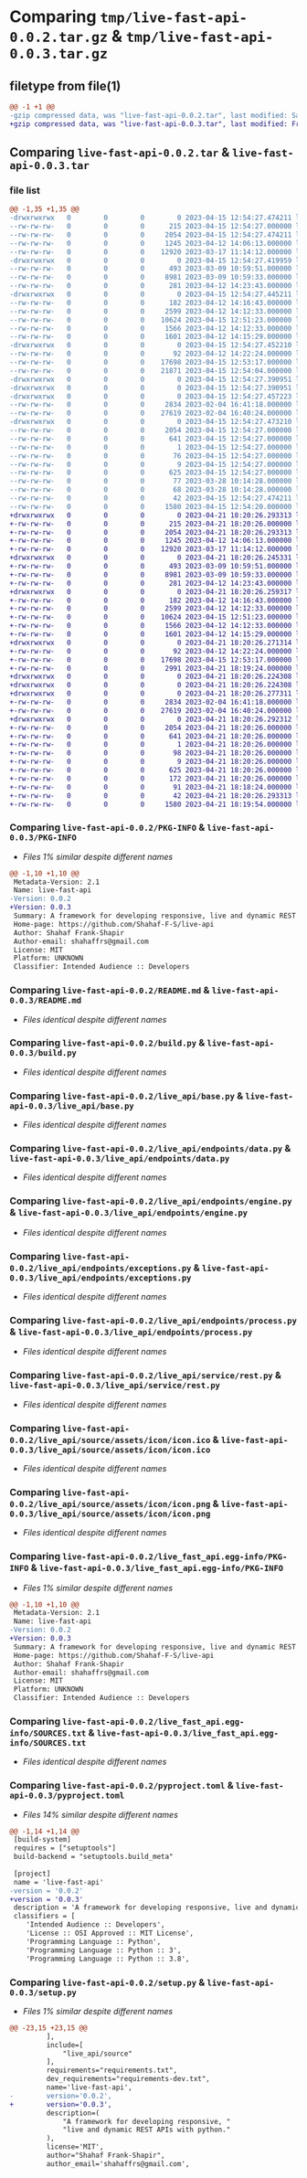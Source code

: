 # Comparing `tmp/live-fast-api-0.0.2.tar.gz` & `tmp/live-fast-api-0.0.3.tar.gz`

## filetype from file(1)

```diff
@@ -1 +1 @@
-gzip compressed data, was "live-fast-api-0.0.2.tar", last modified: Sat Apr 15 12:54:27 2023, max compression
+gzip compressed data, was "live-fast-api-0.0.3.tar", last modified: Fri Apr 21 18:20:26 2023, max compression
```

## Comparing `live-fast-api-0.0.2.tar` & `live-fast-api-0.0.3.tar`

### file list

```diff
@@ -1,35 +1,35 @@
-drwxrwxrwx   0        0        0        0 2023-04-15 12:54:27.474211 live-fast-api-0.0.2/
--rw-rw-rw-   0        0        0      215 2023-04-15 12:54:27.000000 live-fast-api-0.0.2/MANIFEST.in
--rw-rw-rw-   0        0        0     2054 2023-04-15 12:54:27.474211 live-fast-api-0.0.2/PKG-INFO
--rw-rw-rw-   0        0        0     1245 2023-04-12 14:06:13.000000 live-fast-api-0.0.2/README.md
--rw-rw-rw-   0        0        0    12920 2023-03-17 11:14:12.000000 live-fast-api-0.0.2/build.py
-drwxrwxrwx   0        0        0        0 2023-04-15 12:54:27.419959 live-fast-api-0.0.2/live_api/
--rw-rw-rw-   0        0        0      493 2023-03-09 10:59:51.000000 live-fast-api-0.0.2/live_api/__init__.py
--rw-rw-rw-   0        0        0     8981 2023-03-09 10:59:33.000000 live-fast-api-0.0.2/live_api/base.py
--rw-rw-rw-   0        0        0      281 2023-04-12 14:23:43.000000 live-fast-api-0.0.2/live_api/document.py
-drwxrwxrwx   0        0        0        0 2023-04-15 12:54:27.445211 live-fast-api-0.0.2/live_api/endpoints/
--rw-rw-rw-   0        0        0      182 2023-04-12 14:16:43.000000 live-fast-api-0.0.2/live_api/endpoints/__init__.py
--rw-rw-rw-   0        0        0     2599 2023-04-12 14:12:33.000000 live-fast-api-0.0.2/live_api/endpoints/data.py
--rw-rw-rw-   0        0        0    10624 2023-04-15 12:51:23.000000 live-fast-api-0.0.2/live_api/endpoints/engine.py
--rw-rw-rw-   0        0        0     1566 2023-04-12 14:12:33.000000 live-fast-api-0.0.2/live_api/endpoints/exceptions.py
--rw-rw-rw-   0        0        0     1601 2023-04-12 14:15:29.000000 live-fast-api-0.0.2/live_api/endpoints/process.py
-drwxrwxrwx   0        0        0        0 2023-04-15 12:54:27.452210 live-fast-api-0.0.2/live_api/service/
--rw-rw-rw-   0        0        0       92 2023-04-12 14:22:24.000000 live-fast-api-0.0.2/live_api/service/__init__.py
--rw-rw-rw-   0        0        0    17698 2023-04-15 12:53:17.000000 live-fast-api-0.0.2/live_api/service/rest.py
--rw-rw-rw-   0        0        0    21871 2023-04-15 12:54:04.000000 live-fast-api-0.0.2/live_api/service/sockets.py
-drwxrwxrwx   0        0        0        0 2023-04-15 12:54:27.390951 live-fast-api-0.0.2/live_api/source/
-drwxrwxrwx   0        0        0        0 2023-04-15 12:54:27.390951 live-fast-api-0.0.2/live_api/source/assets/
-drwxrwxrwx   0        0        0        0 2023-04-15 12:54:27.457223 live-fast-api-0.0.2/live_api/source/assets/icon/
--rw-rw-rw-   0        0        0     2834 2023-02-04 16:41:18.000000 live-fast-api-0.0.2/live_api/source/assets/icon/icon.ico
--rw-rw-rw-   0        0        0    27619 2023-02-04 16:40:24.000000 live-fast-api-0.0.2/live_api/source/assets/icon/icon.png
-drwxrwxrwx   0        0        0        0 2023-04-15 12:54:27.473210 live-fast-api-0.0.2/live_fast_api.egg-info/
--rw-rw-rw-   0        0        0     2054 2023-04-15 12:54:27.000000 live-fast-api-0.0.2/live_fast_api.egg-info/PKG-INFO
--rw-rw-rw-   0        0        0      641 2023-04-15 12:54:27.000000 live-fast-api-0.0.2/live_fast_api.egg-info/SOURCES.txt
--rw-rw-rw-   0        0        0        1 2023-04-15 12:54:27.000000 live-fast-api-0.0.2/live_fast_api.egg-info/dependency_links.txt
--rw-rw-rw-   0        0        0       76 2023-04-15 12:54:27.000000 live-fast-api-0.0.2/live_fast_api.egg-info/requires.txt
--rw-rw-rw-   0        0        0        9 2023-04-15 12:54:27.000000 live-fast-api-0.0.2/live_fast_api.egg-info/top_level.txt
--rw-rw-rw-   0        0        0      625 2023-04-15 12:54:27.000000 live-fast-api-0.0.2/pyproject.toml
--rw-rw-rw-   0        0        0       77 2023-03-28 10:14:28.000000 live-fast-api-0.0.2/requirements-dev.txt
--rw-rw-rw-   0        0        0       68 2023-03-28 10:14:28.000000 live-fast-api-0.0.2/requirements.txt
--rw-rw-rw-   0        0        0       42 2023-04-15 12:54:27.474211 live-fast-api-0.0.2/setup.cfg
--rw-rw-rw-   0        0        0     1580 2023-04-15 12:54:20.000000 live-fast-api-0.0.2/setup.py
+drwxrwxrwx   0        0        0        0 2023-04-21 18:20:26.293313 live-fast-api-0.0.3/
+-rw-rw-rw-   0        0        0      215 2023-04-21 18:20:26.000000 live-fast-api-0.0.3/MANIFEST.in
+-rw-rw-rw-   0        0        0     2054 2023-04-21 18:20:26.293313 live-fast-api-0.0.3/PKG-INFO
+-rw-rw-rw-   0        0        0     1245 2023-04-12 14:06:13.000000 live-fast-api-0.0.3/README.md
+-rw-rw-rw-   0        0        0    12920 2023-03-17 11:14:12.000000 live-fast-api-0.0.3/build.py
+drwxrwxrwx   0        0        0        0 2023-04-21 18:20:26.245331 live-fast-api-0.0.3/live_api/
+-rw-rw-rw-   0        0        0      493 2023-03-09 10:59:51.000000 live-fast-api-0.0.3/live_api/__init__.py
+-rw-rw-rw-   0        0        0     8981 2023-03-09 10:59:33.000000 live-fast-api-0.0.3/live_api/base.py
+-rw-rw-rw-   0        0        0      281 2023-04-12 14:23:43.000000 live-fast-api-0.0.3/live_api/document.py
+drwxrwxrwx   0        0        0        0 2023-04-21 18:20:26.259317 live-fast-api-0.0.3/live_api/endpoints/
+-rw-rw-rw-   0        0        0      182 2023-04-12 14:16:43.000000 live-fast-api-0.0.3/live_api/endpoints/__init__.py
+-rw-rw-rw-   0        0        0     2599 2023-04-12 14:12:33.000000 live-fast-api-0.0.3/live_api/endpoints/data.py
+-rw-rw-rw-   0        0        0    10624 2023-04-15 12:51:23.000000 live-fast-api-0.0.3/live_api/endpoints/engine.py
+-rw-rw-rw-   0        0        0     1566 2023-04-12 14:12:33.000000 live-fast-api-0.0.3/live_api/endpoints/exceptions.py
+-rw-rw-rw-   0        0        0     1601 2023-04-12 14:15:29.000000 live-fast-api-0.0.3/live_api/endpoints/process.py
+drwxrwxrwx   0        0        0        0 2023-04-21 18:20:26.271314 live-fast-api-0.0.3/live_api/service/
+-rw-rw-rw-   0        0        0       92 2023-04-12 14:22:24.000000 live-fast-api-0.0.3/live_api/service/__init__.py
+-rw-rw-rw-   0        0        0    17698 2023-04-15 12:53:17.000000 live-fast-api-0.0.3/live_api/service/rest.py
+-rw-rw-rw-   0        0        0     2991 2023-04-21 18:19:24.000000 live-fast-api-0.0.3/live_api/service/sockets.py
+drwxrwxrwx   0        0        0        0 2023-04-21 18:20:26.224308 live-fast-api-0.0.3/live_api/source/
+drwxrwxrwx   0        0        0        0 2023-04-21 18:20:26.224308 live-fast-api-0.0.3/live_api/source/assets/
+drwxrwxrwx   0        0        0        0 2023-04-21 18:20:26.277311 live-fast-api-0.0.3/live_api/source/assets/icon/
+-rw-rw-rw-   0        0        0     2834 2023-02-04 16:41:18.000000 live-fast-api-0.0.3/live_api/source/assets/icon/icon.ico
+-rw-rw-rw-   0        0        0    27619 2023-02-04 16:40:24.000000 live-fast-api-0.0.3/live_api/source/assets/icon/icon.png
+drwxrwxrwx   0        0        0        0 2023-04-21 18:20:26.292312 live-fast-api-0.0.3/live_fast_api.egg-info/
+-rw-rw-rw-   0        0        0     2054 2023-04-21 18:20:26.000000 live-fast-api-0.0.3/live_fast_api.egg-info/PKG-INFO
+-rw-rw-rw-   0        0        0      641 2023-04-21 18:20:26.000000 live-fast-api-0.0.3/live_fast_api.egg-info/SOURCES.txt
+-rw-rw-rw-   0        0        0        1 2023-04-21 18:20:26.000000 live-fast-api-0.0.3/live_fast_api.egg-info/dependency_links.txt
+-rw-rw-rw-   0        0        0       98 2023-04-21 18:20:26.000000 live-fast-api-0.0.3/live_fast_api.egg-info/requires.txt
+-rw-rw-rw-   0        0        0        9 2023-04-21 18:20:26.000000 live-fast-api-0.0.3/live_fast_api.egg-info/top_level.txt
+-rw-rw-rw-   0        0        0      625 2023-04-21 18:20:26.000000 live-fast-api-0.0.3/pyproject.toml
+-rw-rw-rw-   0        0        0      172 2023-04-21 18:20:26.000000 live-fast-api-0.0.3/requirements-dev.txt
+-rw-rw-rw-   0        0        0       91 2023-04-21 18:18:24.000000 live-fast-api-0.0.3/requirements.txt
+-rw-rw-rw-   0        0        0       42 2023-04-21 18:20:26.293313 live-fast-api-0.0.3/setup.cfg
+-rw-rw-rw-   0        0        0     1580 2023-04-21 18:19:54.000000 live-fast-api-0.0.3/setup.py
```

### Comparing `live-fast-api-0.0.2/PKG-INFO` & `live-fast-api-0.0.3/PKG-INFO`

 * *Files 1% similar despite different names*

```diff
@@ -1,10 +1,10 @@
 Metadata-Version: 2.1
 Name: live-fast-api
-Version: 0.0.2
+Version: 0.0.3
 Summary: A framework for developing responsive, live and dynamic REST APIs with python.
 Home-page: https://github.com/Shahaf-F-S/live-api
 Author: Shahaf Frank-Shapir
 Author-email: shahaffrs@gmail.com
 License: MIT
 Platform: UNKNOWN
 Classifier: Intended Audience :: Developers
```

### Comparing `live-fast-api-0.0.2/README.md` & `live-fast-api-0.0.3/README.md`

 * *Files identical despite different names*

### Comparing `live-fast-api-0.0.2/build.py` & `live-fast-api-0.0.3/build.py`

 * *Files identical despite different names*

### Comparing `live-fast-api-0.0.2/live_api/base.py` & `live-fast-api-0.0.3/live_api/base.py`

 * *Files identical despite different names*

### Comparing `live-fast-api-0.0.2/live_api/endpoints/data.py` & `live-fast-api-0.0.3/live_api/endpoints/data.py`

 * *Files identical despite different names*

### Comparing `live-fast-api-0.0.2/live_api/endpoints/engine.py` & `live-fast-api-0.0.3/live_api/endpoints/engine.py`

 * *Files identical despite different names*

### Comparing `live-fast-api-0.0.2/live_api/endpoints/exceptions.py` & `live-fast-api-0.0.3/live_api/endpoints/exceptions.py`

 * *Files identical despite different names*

### Comparing `live-fast-api-0.0.2/live_api/endpoints/process.py` & `live-fast-api-0.0.3/live_api/endpoints/process.py`

 * *Files identical despite different names*

### Comparing `live-fast-api-0.0.2/live_api/service/rest.py` & `live-fast-api-0.0.3/live_api/service/rest.py`

 * *Files identical despite different names*

### Comparing `live-fast-api-0.0.2/live_api/source/assets/icon/icon.ico` & `live-fast-api-0.0.3/live_api/source/assets/icon/icon.ico`

 * *Files identical despite different names*

### Comparing `live-fast-api-0.0.2/live_api/source/assets/icon/icon.png` & `live-fast-api-0.0.3/live_api/source/assets/icon/icon.png`

 * *Files identical despite different names*

### Comparing `live-fast-api-0.0.2/live_fast_api.egg-info/PKG-INFO` & `live-fast-api-0.0.3/live_fast_api.egg-info/PKG-INFO`

 * *Files 1% similar despite different names*

```diff
@@ -1,10 +1,10 @@
 Metadata-Version: 2.1
 Name: live-fast-api
-Version: 0.0.2
+Version: 0.0.3
 Summary: A framework for developing responsive, live and dynamic REST APIs with python.
 Home-page: https://github.com/Shahaf-F-S/live-api
 Author: Shahaf Frank-Shapir
 Author-email: shahaffrs@gmail.com
 License: MIT
 Platform: UNKNOWN
 Classifier: Intended Audience :: Developers
```

### Comparing `live-fast-api-0.0.2/live_fast_api.egg-info/SOURCES.txt` & `live-fast-api-0.0.3/live_fast_api.egg-info/SOURCES.txt`

 * *Files identical despite different names*

### Comparing `live-fast-api-0.0.2/pyproject.toml` & `live-fast-api-0.0.3/pyproject.toml`

 * *Files 14% similar despite different names*

```diff
@@ -1,14 +1,14 @@
 [build-system]
 requires = ["setuptools"]
 build-backend = "setuptools.build_meta"
 
 [project]
 name = 'live-fast-api'
-version = '0.0.2'
+version = '0.0.3'
 description = 'A framework for developing responsive, live and dynamic REST APIs with python.'
 classifiers = [
 	'Intended Audience :: Developers',
 	'License :: OSI Approved :: MIT License',
 	'Programming Language :: Python',
 	'Programming Language :: Python :: 3',
 	'Programming Language :: Python :: 3.8',
```

### Comparing `live-fast-api-0.0.2/setup.py` & `live-fast-api-0.0.3/setup.py`

 * *Files 1% similar despite different names*

```diff
@@ -23,15 +23,15 @@
         ],
         include=[
             "live_api/source"
         ],
         requirements="requirements.txt",
         dev_requirements="requirements-dev.txt",
         name='live-fast-api',
-        version='0.0.2',
+        version='0.0.3',
         description=(
             "A framework for developing responsive, "
             "live and dynamic REST APIs with python."
         ),
         license='MIT',
         author="Shahaf Frank-Shapir",
         author_email='shahaffrs@gmail.com',
```

